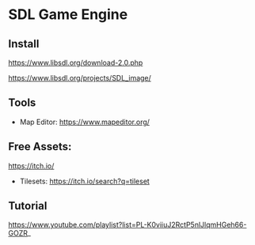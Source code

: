 # SDL Game Engine

## Install

https://www.libsdl.org/download-2.0.php

https://www.libsdl.org/projects/SDL_image/

## Tools

- Map Editor: https://www.mapeditor.org/

## Free Assets:

https://itch.io/

- Tilesets: https://itch.io/search?q=tileset

## Tutorial

https://www.youtube.com/playlist?list=PL-K0viiuJ2RctP5nlJlqmHGeh66-GOZR_
